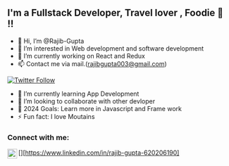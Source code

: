 
## I'm a Fullstack Developer, Travel lover , Foodie 🤣 !!

- 👋 Hi, I’m @Rajib-Gupta
- 👀 I’m interested in Web development and software development
- 🌱 I’m currently working on React and Redux
- 📫 Contact me via mail.(rajibgupta003@gmail.com)

<!---
Rajib-Gupta/Rajib-Gupta is a ✨ special ✨ repository because its `README.md` (this file) appears on your GitHub profile.
You can click the Preview link to take a look at your changes.
--->

[![Twitter Follow](https://img.shields.io/twitter/follow/Rajibgupta6?color=1DA1F2&logo=twitter&style=for-the-badge)](https://twitter.com/Rajibgupta6)


- 🌱 I’m currently learning App Development
- 👯 I’m looking to collaborate with other devloper
- 🥅 2024 Goals: Learn more in Javascript and Frame work
- ⚡ Fun fact: I love Moutains

### Connect with me:

[<img align="left" alt="Rajib_Gupta | LinkedIn" width="22px" src="https://cdn.jsdelivr.net/npm/simple-icons@v3/icons/linkedin.svg" />][https://www.linkedin.com/in/rajib-gupta-620206190]

<br />

